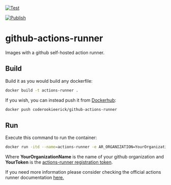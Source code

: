 [![Test](https://github.com/LostSavannah/github-actions-runner/actions/workflows/test.yml/badge.svg)](https://github.com/LostSavannah/github-actions-runner/actions/workflows/test.yml)

[![Publish](https://github.com/LostSavannah/github-actions-runner/actions/workflows/publish.yml/badge.svg)](https://github.com/LostSavannah/github-actions-runner/actions/workflows/publish.yml)


# github-actions-runner

Images with a github self-hosted action runner.

## Build

Build it as you would build any dockerfile:

```bash
docker build -t actions-runner .
```

If you wish, you can instead push it from [Dockerhub](https://hub.docker.com/repository/docker/coderookieerick/github-actions-runner/general):

```bash
docker push coderookieerick/github-actions-runner
```

## Run

Execute this command to run the container:

```bash
docker run -itd --name=actions-runner -e AR_ORGANIZATION=YourOrganizationName -e AR_TOKEN=YourToken actions-runner
```

Where **YourOrganizationName** is the name of your github organization and **YourToken** is the [actions-runner registration token](https://docs.github.com/en/rest/actions/self-hosted-runners?apiVersion=2022-11-28#create-a-registration-token-for-an-organization).

If you need more information please consider checking the official actions runner documentation [here.](https://docs.github.com/en/enterprise-cloud@latest/actions/hosting-your-own-runners/managing-self-hosted-runners/adding-self-hosted-runners)